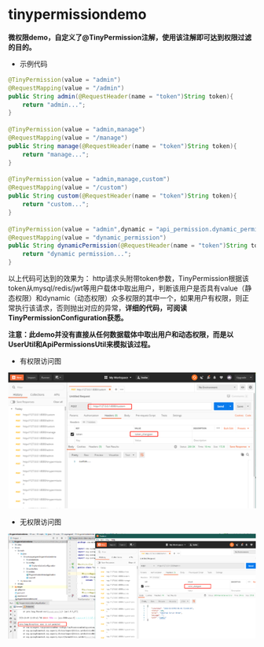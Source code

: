
# tinypermissiondemo

**微权限demo，自定义了@TinyPermission注解，使用该注解即可达到权限过滤的目的。**

* 示例代码
```java
@TinyPermission(value = "admin")
@RequestMapping(value = "/admin")
public String admin(@RequestHeader(name = "token")String token){
    return "admin...";
}

@TinyPermission(value = "admin,manage")
@RequestMapping(value = "/manage")
public String manage(@RequestHeader(name = "token")String token){
    return "manage...";
}

@TinyPermission(value = "admin,manage,custom")
@RequestMapping(value = "/custom")
public String custom(@RequestHeader(name = "token")String token){
    return "custom...";
}

@TinyPermission(value = "admin",dynamic = "api_permission.dynamic_permission")
@RequestMapping(value = "dynamic_permission")
public String dynamicPermission(@RequestHeader(name = "token")String token){
    return "dynamic permission...";
}
```
以上代码可达到的效果为：
http请求头附带token参数，TinyPermission根据该token从mysql/redis/jwt等用户载体中取出用户，判断该用户是否具有value（静态权限）和dynamic（动态权限）众多权限的其中一个，如果用户有权限，则正常执行该请求，否则抛出对应的异常，**详细的代码，可阅读TinyPermissionConfiguration获悉。**

**注意：此demo并没有直接从任何数据载体中取出用户和动态权限，而是以UserUtil和ApiPermissionsUtil来模拟该过程。**

* 有权限访问图

![image-20201009111015884](./readme_images/0.png)

* 无权限访问图

![image-20201009110717972](./readme_images/1.png)